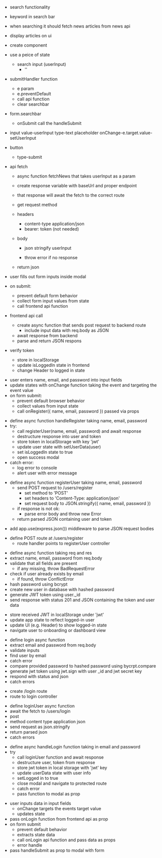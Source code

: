 <!-- search component -->
- search functionality
- keyword in search bar
- when searching it should fetch news articles from news api
- display articles on ui

- create component
 - use a peice of state
   - search input (userInput)
     - ''
  - submitHandler function
    - e param
    - e.preventDefault
    - call api function
    - clear searchbar

- form.searchbar
  - onSubmit call the handleSubmit
- input value-userInput type-text placeholder onChange-e.target.value-setUserInput
- button
  - type-submit

- api fetch
  - async function fetchNews that takes userInput as a param
  - create response variable with baseUrl and proper endpoint
  - that response will await the fetch to the correct route
  - get request method
  - headers
    - content-type application/json
    - bearer: token (not needed)
  - body
    - json stringify userInput

    - throw error if no response

  - return json

<!-- submit forms -->
- user fills out form inputs inside modal
- on submit:
  - prevent default form behavior
  - collect form input values from state
  - call frontend api function

- frontend api call
  - create async function that sends post request to backend route
    - include input data with req.body as JSON
  - await response from backend
  - parse and return JSON respons

- verify token
  - store in localStorage
  - update isLoggedIn state in frontend
  - change Header to logged in state

<!------------ HANDLE REGISTER FLOW ------------>

<!-- REGISTER MODAL COMPONENT -->
- user enters name, email, and password into input fields
- update states with onChange function taking the event and targeting the event value
- on form submit:
  - prevent default browser behavior
  - collect values from input state
  - call onRegister({ name, email, password }) passed via props

<!-- APP COMPONENT -->
- define async function handleRegister taking name, email, password
- try:
  - call registerUser(name, email, password) and await response
  - destructure response into user and token
  - store token in localStorage with key 'jwt'
  - update user state with setUserData(user)
  - set isLoggedIn state to true
  - open success modal
- catch error:
  - log error to console
  - alert user with error message

<!-- FRONTEND API FUNCTION -->
- define async function registerUser taking name, email, password
  - send POST request to /users/register
    - set method to 'POST'
    - set headers to 'Content-Type: application/json'
    - set request body to JSON.stringify({ name, email, password })
  - if response is not ok:
    - parse error body and throw new Error
  - return parsed JSON containing user and token

<!-- BACKEND SETUP -->
- add app.use(express.json()) middleware to parse JSON request bodies

<!-- BACKEND ROUTE -->
- define POST route at /users/register
  - route handler points to registerUser controller

<!-- BACKEND CONTROLLER: registerUser -->
- define async function taking req and res
- extract name, email, password from req.body
- validate that all fields are present
  - if any missing, throw BadRequestError
- check if user already exists by email
  - if found, throw ConflictError
- hash password using bcrypt
- create new user in database with hashed password
- generate JWT token using user._id
- send response with status 201 and JSON containing the token and user data

<!-- AFTER SUCCESSFUL REGISTER (CLIENT SIDE) -->
- store received JWT in localStorage under 'jwt'
- update app state to reflect logged-in user
- update UI (e.g. Header) to show logged-in state
- navigate user to onboarding or dashboard view




<!------------ HANDLE LOGIN FLOW ------------>
<!-- controller -->
- define login async function
- extract email and password from req.body
- validate inputs
- find user by email
- catch error
- compare provided password to hashed password using bycrpt.compare
- generate jwt token using jwt.sign with user _id and jwt secret key
- respond with status and json
- catch errors

<!-- backend routes -->
- create /login route
- route to login controller

<!-- frontend api  -->
- define loginUser async function
- await the fetch to /users/login
- post
- method content type application json
- send request as json.stringify
- return parsed json
- catch errors

<!-- app -->
- define async handleLogin function taking in email and password
- try
  - call loginUser function and await response
  - destructure user, token from response
  - store jwt token in local storage with 'jwt' key
  - update userData state with user info
  - setLogged in to true
  - close modal and navigate to protected route
  - catch error
  - pass function to modal as prop

<!-- modal -->
- user inputs data in input fields
  - onChange targets the events target value
  - updates state
- pass onLogin function from frontend api as prop
- on form submit
  - prevent default behavior
  - extracts state data
  - call onLogin api function and pass data as props
  - error handle
- pass handleSubmit as prop to modal with form
